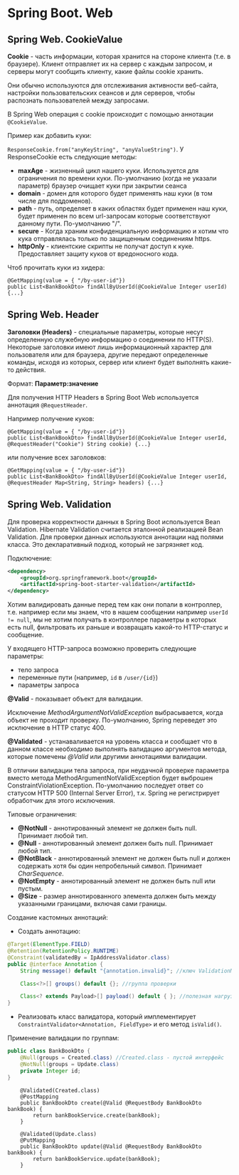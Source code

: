# Spring Boot. Web
## Spring Web. CookieValue
**Cookie** - часть информации, которая хранится на стороне клиента (т.е. в браузере). Клиент отправляет их на сервер с 
каждым запросом, и серверы могут сообщить клиенту, какие файлы cookie хранить.

Они обычно используются для отслеживания активности веб-сайта, настройки пользовательских сеансов и для серверов, чтобы 
распознать пользователей между запросами.

В Spring Web операция с cookie происходит с помощью аннотации `@CookieValue`.

Пример как добавить куки:

`ResponseCookie.from("anyKeyString", "anyValueString")`. У ResponseCookie есть следующие методы:
* **maxAge** - жизненный цикл нашего куки. Используется для ограничения по времени куки. По-умолчанию (когда не указали 
параметр) браузер очищает куки при закрытии сеанса
* **domain** - домен для которого будет применять наш куки (в том числе для поддоменов).
* **path** - путь, определяет в каких областях будет применен наш куки, будет применен по всем url-запросам которые 
соответствуют данному пути. По-умолчанию "/".
* **secure** - Когда храним конфиденциальную информацию и хотим что кука отправлялась только по защищенным соединениям 
https.
* **httpOnly** - клиентские скрипты не получат доступ к куке. Предоставляет защиту куков от вредоносного кода.

Чтоб прочитать куки из хидера: 
```
@GetMapping(value = { "/by-user-id"})
public List<BankBookDto> findAllByUserId(@CookieValue Integer userId) {...}
```

## Spring Web. Header
**Заголовки (Headers)** - специальные параметры, которые несут определенную служебную информацию о соединении по HTTP(S). 
Некоторые заголовки имеют лишь информационный характер для пользователя или для браузера, другие передают определенные
команды, исходя из которых, сервер или клиент будет выполнять какие-то действия. 

Формат: **Параметр:значение**

Для получения HTTP Headers в Spring Boot Web используется аннотация `@RequestHeader`. 

Например получение куков:
```
@GetMapping(value = { "/by-user-id"})
public List<BankBookDto> findAllByUserId(@CookieValue Integer userId, @RequestHeader("Cookie") String cookie) {...}
```
или получение всех заголовков:
```
@GetMapping(value = { "/by-user-id"})
public List<BankBookDto> findAllByUserId(@CookieValue Integer userId, @RequestHeader Map<String, String> headers) {...}
```

## Spring Web. Validation
Для проверка корректности данных в Spring Boot используется Bean Validation. Hibernate Validation считается эталонной 
реализацией Bean Validation. Для проверки данных используются аннотации над полями класса. Это декларативный подход, 
который не загрязняет код.

Подключение:
```xml
<dependency>
    <groupId>org.springframework.boot</groupId>
    <artifactId>spring-boot-starter-validation</artifactId>
</dependency>
```
Хотим валидировать данные перед тем как они попали в контроллер, т.е. например если мы знаем, что в нашем сообщении 
например `userId != null`, мы не хотим получать в контроллере параметры в которых есть null, фильтровать их раньше и 
возвращать какой-то HTTP-статус и сообщение.

У входящего HTTP-запроса возможно проверить следующие параметры:
* тело запроса
* переменные пути (например, `id` в `/user/{id}`)
* параметры запроса

**@Valid** - показывает объект для валидации.

Исключение _MethodArgumentNotValidException_ выбрасывается, когда объект не проходит проверку. По-умолчанию, Spring 
переведет это исключение в HTTP статус 400.

**@Validated** - устанаваливается на уровень класса и сообщает что в данном классе необходимо выполнять валидацию 
аргументов метода, которые помечены _@Valid_ или другими аннотациями валидации.

В отличии валидации тела запроса, при неудачной проверке параметра вместо метода MethodArgumentNotValidException будет 
выброшен ConstraintViolationException. По-умолчанию последует ответ со статусом HTTP 500 (Internal Server Error), т.к. 
Spring не регистрирует обработчик для этого исключения.

Типовые ограничения:
* **@NotNull** - аннотированный элемент не должен быть null. Принимает любой тип.
* **@Null** - аннотированный элемент должен быть null. Принимает любой тип.
* **@NotBlack** - аннотированный элемент не должен быть null и должен содержать хотя бы один непробельный символ. 
Принимает _CharSequence_.
* **@NotEmpty** - аннотированный элемент не должен быть null или пустым.
* **@Size** - размер аннотированного элемента должен быть между указанными границами, включая сами границы.

Создание кастомных аннотаций:
* Создать аннотацию:
```java
@Target(ElementType.FIELD)
@Retention(RetentionPolicy.RUNTIME)
@Constraint(validatedBy = IpAddressValidator.class)
public @interface Annotation {
    String message() default "{annotation.invalid}"; //ключ ValidationMessages.properties

    Class<?>[] groups() default {}; //группа проверки

    Class<? extends Payload>[] payload() default { }; //полезная нагрузка
}
```
* Реализовать класс валидатора, который имплементирует `ConstraintValidator<Annotation, FieldType>` и его метод `isValid()`.

Применение валидации по группам:
```java
public class BankBookDto {
    @Null(groups = Created.class) //Created.class - пустой интерфейс
    @NotNull(groups = Update.class)
    private Integer id;
}
```
```
    @Validated(Created.class)
    @PostMapping
    public BankBookDto create(@Valid @RequestBody BankBookDto bankBook) {
        return bankBookService.create(bankBook);
    }

    @Validated(Update.class)
    @PutMapping
    public BankBookDto update(@Valid @RequestBody BankBookDto bankBook) {
        return bankBookService.update(bankBook);
    }
```
